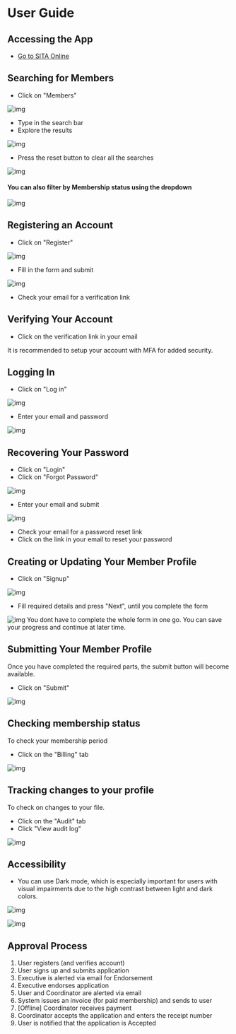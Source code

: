 # User Guide

## Accessing the App

- [Go to SITA Online](https://register.sita.ws)

## Searching for Members

- Click on "Members"

![img](/docs/img/members.png)
- Type in the search bar
- Explore the results

![img](/docs/img/members-list.png)
- Press the reset button to clear all the searches

![img](/docs/img/reset-button.png)

#### You can also filter by Membership status using the dropdown

![img](/docs/img/filter-member.png)

## Registering an Account

- Click on "Register"

![img](/docs/img/register.png)
- Fill in the form and submit

![img](/docs/img/reg-form.png)
- Check your email for a verification link

## Verifying Your Account

- Click on the verification link in your email

It is recommended to setup your account with MFA for added security.

## Logging In

- Click on "Log in"

![img](/docs/img/login.png)
- Enter your email and password

![img](/docs/img/login-form.png)

## Recovering Your Password

- Click on "Login"
- Click on "Forgot Password"

![img](/docs/img/forgot-password.png)
- Enter your email and submit

![img](/docs/img/send-reset-link.png)
- Check your email for a password reset link
- Click on the link in your email to reset your password

## Creating or Updating Your Member Profile

- Click on "Signup"

![img](/docs/img/signup.png)
- Fill required details and press "Next", until you complete the form

![img](/docs/img/signup-member-details.png)
You dont have to complete the whole form in one go. You can save your progress
and continue at later time.

## Submitting Your Member Profile

Once you have completed the required parts, the submit button will become available.

- Click on "Submit"

![img](/docs/img/signup-submit.png)

## Checking membership status

To check your membership period

- Click on the "Billing" tab

![img](/docs/img/membership-status.png)

## Tracking changes to your profile

To check on changes to your file.

- Click on the "Audit" tab
- Click "View audit log"

![img](/docs/img/audit-check.png)

## Accessibility

- You can use Dark mode, which is especially important for users with visual impairments due to the high contrast between light and dark colors.

![img](/docs/img/toggle-darkmode.png)

![img](/docs/img/dark-mode.png)

## Approval Process

1. User registers (and verifies account)
2. User signs up and submits application
3. Executive is alerted via email for Endorsement
4. Executive endorses application
5. User and Coordinator are alerted via email
6. System issues an invoice (for paid membership) and sends to user
7. [Offline] Coordinator receives payment
8. Coordinator accepts the application and enters the receipt number
9. User is notified that the application is Accepted
